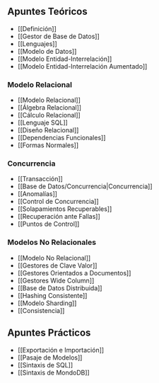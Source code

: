 ## Apuntes Teóricos

- [[Definición]]
- [[Gestor de Base de Datos]]
- [[Lenguajes]]
- [[Modelo de Datos]]
- [[Modelo Entidad-Interrelación]]
- [[Modelo Entidad-Interrelación Aumentado]]

### Modelo Relacional

- [[Modelo Relacional]]
- [[Álgebra Relacional]]
- [[Cálculo Relacional]]
- [[Lenguaje SQL]]
- [[Diseño Relacional]]
- [[Dependencias Funcionales]]
- [[Formas Normales]]

### Concurrencia

- [[Transacción]]
- [[Base de Datos/Concurrencia|Concurrencia]]
- [[Anomalías]]
- [[Control de Concurrencia]]
- [[Solapamientos Recuperables]]
- [[Recuperación ante Fallas]]
- [[Puntos de Control]]

### Modelos No Relacionales

- [[Modelo No Relacional]]
- [[Gestores de Clave Valor]]
- [[Gestores Orientados a Documentos]]
- [[Gestores Wide Column]]
- [[Base de Datos Distribuida]]
- [[Hashing Consistente]]
- [[Modelo Sharding]]
- [[Consistencia]]

## Apuntes Prácticos

- [[Exportación e Importación]]
- [[Pasaje de Modelos]]
- [[Sintaxis de SQL]]
- [[Sintaxis de MondoDB]]
